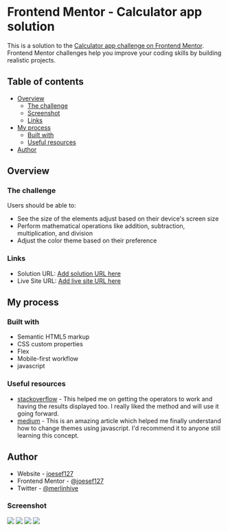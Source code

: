 # Frontend Mentor - Calculator app solution

This is a solution to the [Calculator app challenge on Frontend Mentor](https://www.frontendmentor.io/challenges/calculator-app-9lteq5N29). Frontend Mentor challenges help you improve your coding skills by building realistic projects. 

## Table of contents

- [Overview](#overview)
  - [The challenge](#the-challenge)
  - [Screenshot](#screenshot)
  - [Links](#links)
- [My process](#my-process)
  - [Built with](#built-with)
  - [Useful resources](#useful-resources)
- [Author](#author)


## Overview

### The challenge

Users should be able to:

- See the size of the elements adjust based on their device's screen size
- Perform mathematical operations like addition, subtraction, multiplication, and division
- Adjust the color theme based on their preference

### Links

- Solution URL: [Add solution URL here](https://your-solution-url.com)
- Live Site URL: [Add live site URL here](https://your-live-site-url.com)


## My process

### Built with

- Semantic HTML5 markup
- CSS custom properties
- Flex
- Mobile-first workflow
- javascript

### Useful resources

- [stackoverflow](https://www.stackoverflow.com) - This helped me on getting the operators to work and having the results displayed too. I really liked the method and will use it going forward.
- [medium](https://medium.com/@haxzie/dark-and-light-theme-switcher-using-css-variables-and-pure-javascript-zocada-dd0059d72fa2) - This is an amazing article which helped me finally understand how to change themes using javascript. I'd recommend it to anyone still learning this concept.


## Author

- Website - [joesef127](https://www.github.com/joesef127)
- Frontend Mentor - [@joesef127](https://www.frontendmentor.io/profile/joesef127)
- Twitter - [@merlinhive](https://www.twitter.com/merlinhive)

### Screenshot

![](./design/darkMode-active.png)
![](./design/darkMode-inactive.png)
![](./design/lightMode-active.png)
![](./design/lightMode-inactive.png)
